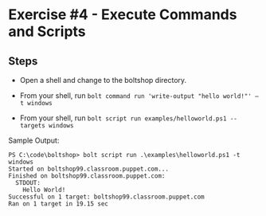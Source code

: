 # Exercise #4 - Execute Commands and Scripts

## Steps

- Open a shell and change to the boltshop directory.

- From your shell, run  `bolt command run 'write-output "hello world!"' –t windows`

- From your shell, run `bolt script run examples/helloworld.ps1 --targets windows`

Sample Output:

```
PS C:\code\boltshop> bolt script run .\examples\helloworld.ps1 -t windows
Started on boltshop99.classroom.puppet.com...
Finished on boltshop99.classroom.puppet.com:
  STDOUT:
    Hello World!
Successful on 1 target: boltshop99.classroom.puppet.com
Ran on 1 target in 19.15 sec
```
